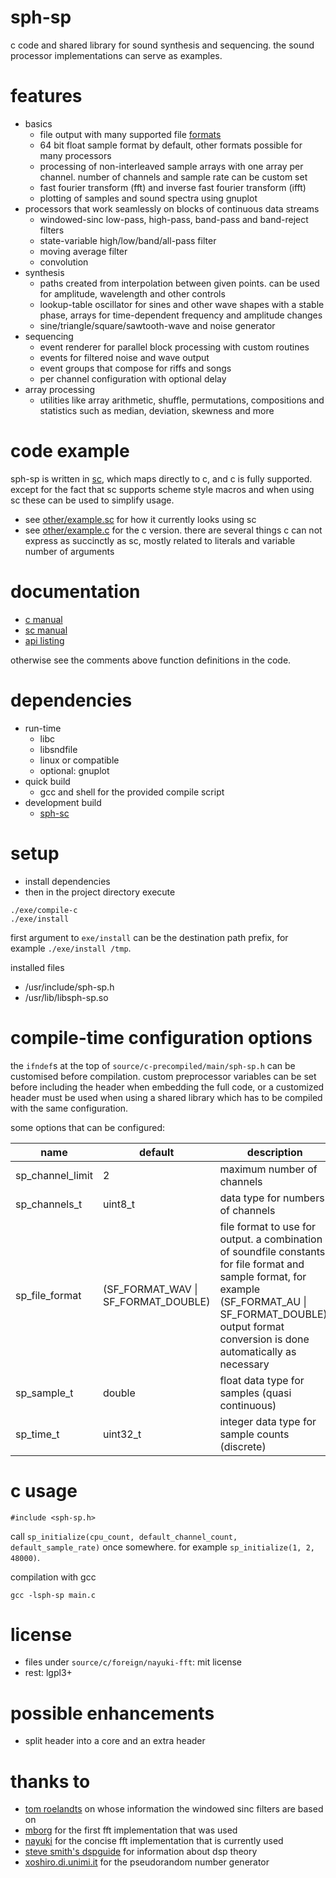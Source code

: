 # sph-sp
c code and shared library for sound synthesis and sequencing. the sound processor implementations can serve as examples.

# features
* basics
  * file output with many supported file [formats](http://www.mega-nerd.com/libsndfile/)
  * 64 bit float sample format by default, other formats possible for many processors
  * processing of non-interleaved sample arrays with one array per channel. number of channels and sample rate can be custom set
  * fast fourier transform (fft) and inverse fast fourier transform (ifft)
  * plotting of samples and sound spectra using gnuplot
* processors that work seamlessly on blocks of continuous data streams
  * windowed-sinc low-pass, high-pass, band-pass and band-reject filters
  * state-variable high/low/band/all-pass filter
  * moving average filter
  * convolution
* synthesis
  * paths created from interpolation between given points. can be used for amplitude, wavelength and other controls
  * lookup-table oscillator for sines and other wave shapes with a stable phase, arrays for time-dependent frequency and amplitude changes
  * sine/triangle/square/sawtooth-wave and noise generator
* sequencing
  * event renderer for parallel block processing with custom routines
  * events for filtered noise and wave output
  * event groups that compose for riffs and songs
  * per channel configuration with optional delay
* array processing
  * utilities like array arithmetic, shuffle, permutations, compositions and statistics such as median, deviation, skewness and more

# code example
sph-sp is written in [sc](https://github.com/sph-mn/sph-sc), which maps directly to c, and c is fully supported. except for the fact that sc supports scheme style macros and when using sc these can be used to simplify usage.

* see [other/example.sc](other/example.sc) for how it currently looks using sc
* see [other/example.c](other/example.c) for the c version. there are several things c can not express as succinctly as sc, mostly related to literals and variable number of arguments

# documentation
* [c manual](other/documentation/c-manual.md)
* [sc manual](other/documentation/sc-manual.md)
* [api listing](other/documentation/api.md)

otherwise see the comments above function definitions in the code.

# dependencies
* run-time
  * libc
  * libsndfile
  * linux or compatible
  * optional: gnuplot
* quick build
  * gcc and shell for the provided compile script
* development build
  * [sph-sc](https://github.com/sph-mn/sph-sc)

# setup
* install dependencies
* then in the project directory execute

```
./exe/compile-c
./exe/install
```

first argument to `exe/install` can be the destination path prefix, for example `./exe/install /tmp`.

installed files
* /usr/include/sph-sp.h
* /usr/lib/libsph-sp.so

# compile-time configuration options
the `ifndef`s at the top of `source/c-precompiled/main/sph-sp.h` can be customised before compilation. custom preprocessor variables can be set before including the header when embedding the full code, or a customized header must be used when using a shared library which has to be compiled with the same configuration.

some options that can be configured:

| name | default | description |
| --- | --- | --- |
|sp_channel_limit|2|maximum number of channels|
|sp_channels_t|uint8_t|data type for numbers of channels|
|sp_file_format|(SF_FORMAT_WAV \| SF_FORMAT_DOUBLE)|file format to use for output. a combination of soundfile constants for file format and sample format, for example (SF_FORMAT_AU \| SF_FORMAT_DOUBLE). output format conversion is done automatically as necessary|
|sp_sample_t|double|float data type for samples (quasi continuous)|
|sp_time_t|uint32_t|integer data type for sample counts (discrete)|

# c usage
```
#include <sph-sp.h>
```
call `sp_initialize(cpu_count, default_channel_count, default_sample_rate)` once somewhere. for example `sp_initialize(1, 2, 48000)`.

compilation with gcc
```
gcc -lsph-sp main.c
```

# license
* files under `source/c/foreign/nayuki-fft`: mit license
* rest: lgpl3+

# possible enhancements
* split header into a core and an extra header

# thanks to
* [tom roelandts](https://tomroelandts.com/) on whose information the windowed sinc filters are based on
* [mborg](https://github.com/mborgerding/kissfft) for the first fft implementation that was used
* [nayuki](https://www.nayuki.io/page/free-small-fft-in-multiple-languages) for the concise fft implementation that is currently used
* [steve smith's dspguide](http://www.dspguide.com/) for information about dsp theory
* [xoshiro.di.unimi.it](http://xoshiro.di.unimi.it/) for the pseudorandom number generator
